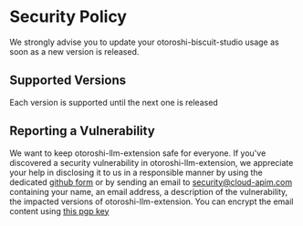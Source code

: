 # Security Policy

We strongly advise you to update your otoroshi-biscuit-studio usage as soon as a new version is released.

## Supported Versions

Each version is supported until the next one is released

## Reporting a Vulnerability

We want to keep otoroshi-llm-extension safe for everyone. If you've discovered a security vulnerability in otoroshi-llm-extension, we appreciate your help in disclosing it to us in a responsible manner by using the dedicated [github form](https://github.com/cloud-apim/otoroshi-biscuit-studio/security) or by sending an email to [security@cloud-apim.com](mailto:security@cloud-apim.com) containing your name, an email address, a description of the vulnerability, the impacted versions of otoroshi-llm-extension. You can encrypt the email content using [this pgp key](https://mathieuancelin.keybase.pub/pgp_key.asc)